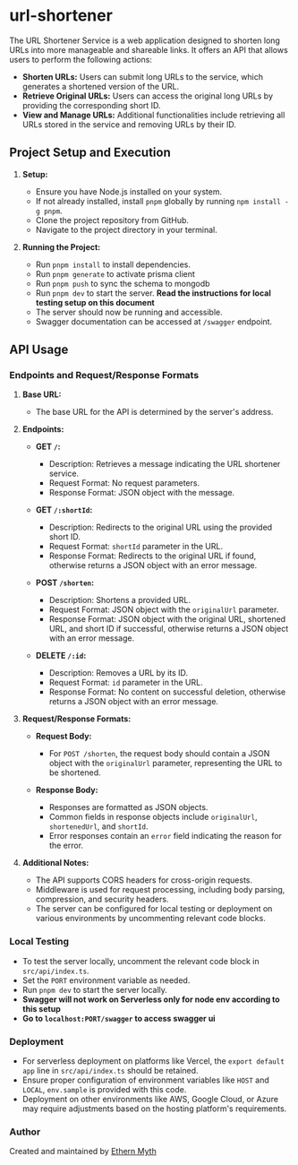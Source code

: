 # url-shortener

The URL Shortener Service is a web application designed to shorten long URLs into more manageable and shareable links. It offers an API that allows users to perform the following actions:

- **Shorten URLs:** Users can submit long URLs to the service, which generates a shortened version of the URL.
- **Retrieve Original URLs:** Users can access the original long URLs by providing the corresponding short ID.
- **View and Manage URLs:** Additional functionalities include retrieving all URLs stored in the service and removing URLs by their ID.

## Project Setup and Execution

1. **Setup:**
   - Ensure you have Node.js installed on your system.
   - If not already installed, install `pnpm` globally by running `npm install -g pnpm`.
   - Clone the project repository from GitHub.
   - Navigate to the project directory in your terminal.

2. **Running the Project:**
   - Run `pnpm install` to install dependencies.
   - Run `pnpm generate` to activate prisma client
   - Run `pnpm push` to sync the schema to mongodb
   - Run `pnpm dev` to start the server. **Read the instructions for local testing setup on this document**
   - The server should now be running and accessible.
   - Swagger documentation can be accessed at `/swagger` endpoint.

## API Usage

### Endpoints and Request/Response Formats

1. **Base URL:**
   - The base URL for the API is determined by the server's address.

2. **Endpoints:**
   - **GET `/`:**
     - Description: Retrieves a message indicating the URL shortener service.
     - Request Format: No request parameters.
     - Response Format: JSON object with the message.

   - **GET `/:shortId`:**
     - Description: Redirects to the original URL using the provided short ID.
     - Request Format: `shortId` parameter in the URL.
     - Response Format: Redirects to the original URL if found, otherwise returns a JSON object with an error message.

   - **POST `/shorten`:**
     - Description: Shortens a provided URL.
     - Request Format: JSON object with the `originalUrl` parameter.
     - Response Format: JSON object with the original URL, shortened URL, and short ID if successful, otherwise returns a JSON object with an error message.

   - **DELETE `/:id`:**
     - Description: Removes a URL by its ID.
     - Request Format: `id` parameter in the URL.
     - Response Format: No content on successful deletion, otherwise returns a JSON object with an error message.

3. **Request/Response Formats:**
   - **Request Body:**
     - For `POST /shorten`, the request body should contain a JSON object with the `originalUrl` parameter, representing the URL to be shortened.

   - **Response Body:**
     - Responses are formatted as JSON objects.
     - Common fields in response objects include `originalUrl`, `shortenedUrl`, and `shortId`.
     - Error responses contain an `error` field indicating the reason for the error.

4. **Additional Notes:**
   - The API supports CORS headers for cross-origin requests.
   - Middleware is used for request processing, including body parsing, compression, and security headers.
   - The server can be configured for local testing or deployment on various environments by uncommenting relevant code blocks.

### Local Testing

- To test the server locally, uncomment the relevant code block in `src/api/index.ts`.
- Set the `PORT` environment variable as needed.
- Run `pnpm dev` to start the server locally.
- **Swagger will not work on Serverless only for node env according to this setup**
- **Go to `localhost:PORT/swagger` to access swagger ui**

### Deployment

- For serverless deployment on platforms like Vercel, the `export default app` line in `src/api/index.ts` should be retained.
- Ensure proper configuration of environment variables like `HOST` and `LOCAL`, `env.sample` is provided with this code.
- Deployment on other environments like AWS, Google Cloud, or Azure may require adjustments based on the hosting platform's requirements.

### Author

Created and maintained by [Ethern Myth](https://github.com/Ethern-Myth)

